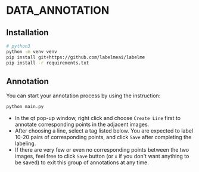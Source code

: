 # DATA_ANNOTATION

## Installation

``` sh
# python3
python -m venv venv
pip install git+https://github.com/labelmeai/labelme
pip install -r requirements.txt
```

## Annotation

You can start your annotation process by using the instruction:
``` sh
python main.py
```
- In the qt pop-up window, right click and choose `Create Line` first to annotate corresponding points in the adjacent images.
- After choosing a line, select a tag listed below. You are expected to label 10-20 pairs of corresponding points, and click `Save` after completing the labeling.
- If there are very few or even no corresponding points between the two images, feel free to click `Save` button (or `x` if you don't want anything to be saved) to exit this group of annotations at any time.